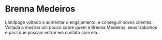# Brenna Medeiros
Landpage voltado a aumentar o engajamento, e conseguir novos clientes. Voltada a mostrar um pouco sobre quem é Brenna Medeiros, seus trabalhos e para que possam entrar em contato com ela.
